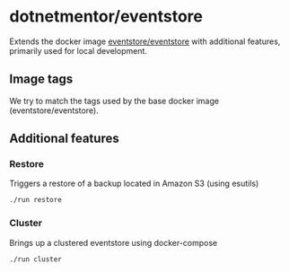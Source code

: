# dotnetmentor/eventstore

Extends the docker image [eventstore/eventstore](https://hub.docker.com/r/eventstore/eventstore) with additional features, primarily used for local development.

## Image tags

We try to match the tags used by the base docker image (eventstore/eventstore).

## Additional features

### Restore

Triggers a restore of a backup located in Amazon S3 (using esutils)

```bash
./run restore
```

### Cluster

Brings up a clustered eventstore using docker-compose

```bash
./run cluster
```
